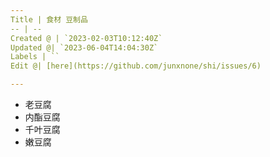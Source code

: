 ```yaml
---
Title | 食材 豆制品
-- | --
Created @ | `2023-02-03T10:12:40Z`
Updated @| `2023-06-04T14:04:30Z`
Labels | ``
Edit @| [here](https://github.com/junxnone/shi/issues/6)

---
```

- 老豆腐
- 内酯豆腐
- 千叶豆腐
- 嫩豆腐
